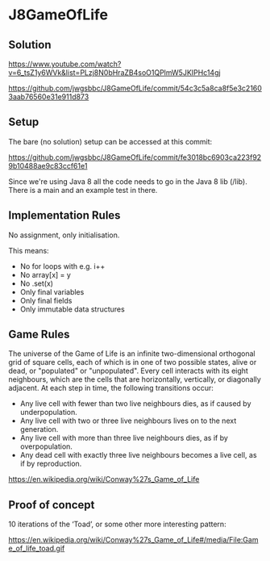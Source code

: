 # J8GameOfLife

## Solution

https://www.youtube.com/watch?v=6_tsZ1y6WVk&list=PLzj8N0bHraZB4soO1QPlmW5JKIPHc14gj

https://github.com/jwgsbbc/J8GameOfLife/commit/54c3c5a8ca8f5e3c21603aab76560e31e911d873

## Setup

The bare (no solution) setup can be accessed at this commit: 

https://github.com/jwgsbbc/J8GameOfLife/commit/fe3018bc6903ca223f929b10488ae9c83ccf61e1

Since we're using Java 8 all the code needs to go in the Java 8 lib (/lib). There is a main and an example test in there.

## Implementation Rules

No assignment, only initialisation.

This means:
* No for loops with e.g. i++
* No array[x] = y
* No .set(x)
* Only final variables
* Only final fields
* Only immutable data structures

## Game Rules

The universe of the Game of Life is an infinite two-dimensional orthogonal grid of square cells, each of which is in one of two possible states, alive or dead, or "populated" or "unpopulated". Every cell interacts with its eight neighbours, which are the cells that are horizontally, vertically, or diagonally adjacent. At each step in time, the following transitions occur:

* Any live cell with fewer than two live neighbours dies, as if caused by underpopulation.
* Any live cell with two or three live neighbours lives on to the next generation.
* Any live cell with more than three live neighbours dies, as if by overpopulation.
* Any dead cell with exactly three live neighbours becomes a live cell, as if by reproduction.

https://en.wikipedia.org/wiki/Conway%27s_Game_of_Life

## Proof of concept

10 iterations of the ‘Toad’, or some other more interesting pattern:

https://en.wikipedia.org/wiki/Conway%27s_Game_of_Life#/media/File:Game_of_life_toad.gif

